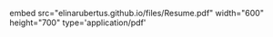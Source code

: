 embed src="elinarubertus.github.io/files/Resume.pdf" width="600" height="700" type='application/pdf' 


